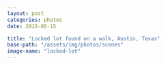 ```yaml
---
layout: post
categories: photos
date: 2015-05-15

title: "Locked lot found on a walk, Austin, Texas"
base-path: "/assets/img/photos/scenes"
image-name: "locked-lot"
---
```

